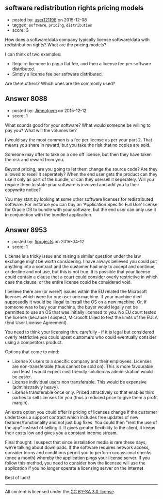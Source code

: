 ## software redistribution rights pricing models

- posted by: [user121196](https://stackexchange.com/users/41672/user121196) on 2015-12-08
- tagged: `software`, `pricing`, `distribution`
- score: 3

How does a software/data company typically license software/data with redistribution rights? What are the pricing models?

I can think of two examples:

* Require licencee to pay a flat fee, and then a license fee per software distributed.
* Simply a license fee per software distributed.

Are there others? Which ones are the commonly used? 



## Answer 8088

- posted by: [Jimnotgym](https://stackexchange.com/users/7461839/jimnotgym) on 2015-12-12
- score: 1

What sounds good for your software? What would someone be willing to pay you? What will the volumes be?

I would say the most common is a fee per license as per your part 2. That means you share in reward, but you take the risk that no copies are sold.

Someone may offer to take on a one off license, but then they have taken the risk and reward from you.

Beyond pricing, are you going to let them change the source code? Are they allowed to resell it seperately? When the end user gets the product can they use it only as part of the bundle, or can they use/sell it seperately. Will you require them to state your software is involved and add you to their copywrite notice?

You may start by looking at some other software licenses for redistributed software. For instance you can buy an 'Application Specific Full Use' license for Oracle DB to bundle with your software, but the end user can only use it in conjunction with the bundled application.


## Answer 8953

- posted by: [fiprojects](https://stackexchange.com/users/5370155/fiprojects) on 2016-04-12
- score: 1

License is a tricky issue and raising a similar question under the law exchange might be worth considering. I have always believed you could put anything into a contract and the customer had only to accept and continue, or decline and not use, but this is not true. It is possible that your license could contain a clause that a court could consider overly restrictive in which case the clause, or the entire license could be considered void.

I believe there are (or were?) issues within the EU related the Microsoft licenses which were for one user one machine. If your machine died supposedly it would be illegal to install the OS on a new machine. Or, if someone was to buy your machine, the buyer would legally not be permitted to use an OS that was initially licensed to you. No EU court tested the license (because I suspect, Microsoft failed to test the limits of the EULA (End User License Agreement).

You need to think your licensing thru carefully - if it is legal but considered overly restrictive you could upset customers who could eventually consider using a competitors product.

Options that come to mind:

 - License X users to a specific company and their employees. Licenses are non-transferable (thus cannot be sold on). This is more favourable and least I would expect cost friendly solution as administration would be easier.
 - License individual users non transferable. This would be expensive (administrativly heavy).
 - License transferable once only. Priced attractively so that enables third parties to sell licenses for you (thus a reduced price to give them a profit margin).

An extra option you could offer is pricing of licenses change if the customer undertakes a support contract which includes free updates of new features/functionality and not just bug fixes. You could then "rent the use of the app" instead of selling it. It gives greater flexibility to the client, it keeps their costs low and gives you a constant income stream.

Final thought: I suspect that since installation media is rare these days, we're talking about downloads. If the software requires network access, consider terms and conditions permit you to perform occassional checks (once a month) whereby the application pings your license server. If you follow this method, you need to consider how the licensee will use the application if you no longer operate a licensing server on the internet.

Best of luck!



---

All content is licensed under the [CC BY-SA 3.0 license](https://creativecommons.org/licenses/by-sa/3.0/).
